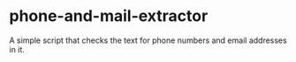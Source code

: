 # phone-and-mail-extractor
A simple script that checks the text for phone numbers and email addresses in it.

